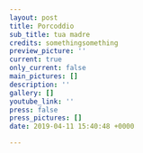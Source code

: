```yaml
---
layout: post
title: Porcoddio
sub_title: tua madre
credits: somethingsomething
preview_picture: ''
current: true
only_current: false
main_pictures: []
description: ''
gallery: []
youtube_link: ''
press: false
press_pictures: []
date: 2019-04-11 15:40:48 +0000

---
```

